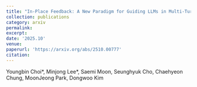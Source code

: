 ```yaml
---
title: "In-Place Feedback: A New Paradigm for Guiding LLMs in Multi-Turn Reasoning"
collection: publications
category: arxiv
permalink:
excerpt:
date: '2025.10'
venue: 
paperurl: 'https://arxiv.org/abs/2510.00777'
citation:
---
```


Youngbin Choi*, Minjong Lee*, Saemi Moon, Seunghyuk Cho, Chaehyeon Chung, MoonJeong Park, Dongwoo Kim
